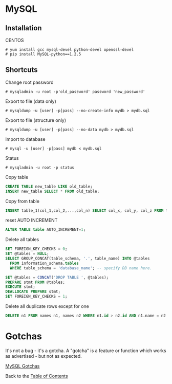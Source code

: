 # MySQL

## Installation

CENTOS

    # yum install gcc mysql-devel python-devel openssl-devel
    # pip install MySQL-python==1.2.5



## Shortcuts

Change root password

    # mysqladmin -u root -p'old_password' password 'new_password'

Export to file (data only)

    # mysqldump -u [user] -p[pass] --no-create-info mydb > mydb.sql

Export to file (structure only)

    # mysqldump -u [user] -p[pass] --no-data mydb > mydb.sql

Import to database

    # mysql -u [user] -p[pass] mydb < mydb.sql

Status

    # mysqladmin -u root -p status


Copy table
```sql
CREATE TABLE new_table LIKE old_table;
INSERT new_table SELECT * FROM old_table;
```

Copy from table
```sql
INSERT table_1(col_1,col_2,...,col_n) SELECT col_x, col_y, col_z FROM table_2 [WHERE];
```

reset AUTO INCREMENT
```sql
ALTER TABLE table AUTO_INCREMENT=1;
```

Delete all tables
```sql
SET FOREIGN_KEY_CHECKS = 0;
SET @tables = NULL;
SELECT GROUP_CONCAT(table_schema, '.', table_name) INTO @tables
  FROM information_schema.tables
  WHERE table_schema = 'database_name'; -- specify DB name here.

SET @tables = CONCAT('DROP TABLE ', @tables);
PREPARE stmt FROM @tables;
EXECUTE stmt;
DEALLOCATE PREPARE stmt;
SET FOREIGN_KEY_CHECKS = 1;
```

Delete all duplicate rows except for one
```sql
DELETE n1 FROM names n1, names n2 WHERE n1.id > n2.id AND n1.name = n2.name
```


# Gotchas

It's not a bug - it's a gotcha. A "gotcha" is a feature or function which works as advertised - but not as expected.

[MySQL Gotchas](http://sql-info.de/mysql/gotchas.html)

Back to the [Table of Contents](https://github.com/karuso/gospel#table-of-contents)